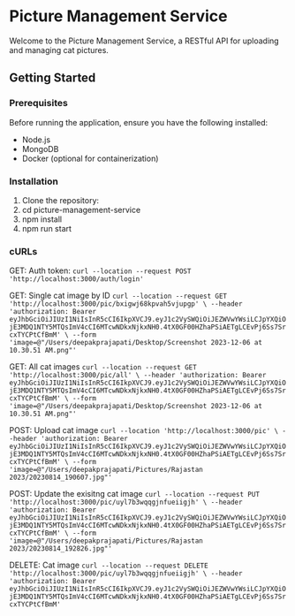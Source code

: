# Picture Management Service

Welcome to the Picture Management Service, a RESTful API for uploading and managing cat pictures.

## Getting Started

### Prerequisites

Before running the application, ensure you have the following installed:

- Node.js
- MongoDB
- Docker (optional for containerization)

### Installation

1. Clone the repository:
2. cd picture-management-service
3. npm install
4. npm run start

### cURLs
GET: Auth token: 
`
curl --location --request POST 'http://localhost:3000/auth/login'
`

GET: Single cat image by ID
`curl --location --request GET 'http://localhost:3000/pic/bxigwj68kpvah5vjupgp' \
--header 'authorization: Bearer eyJhbGciOiJIUzI1NiIsInR5cCI6IkpXVCJ9.eyJ1c2VySWQiOiJEZWVwYWsiLCJpYXQiOjE3MDQ1NTY5MTQsImV4cCI6MTcwNDkxNjkxNH0.4tX0GF00HZhaPSiAETgLCEvPj6Ss7SrcxTYCPtCfBmM' \
--form 'image=@"/Users/deepakprajapati/Desktop/Screenshot 2023-12-06 at 10.30.51 AM.png"'
`

GET: All cat images
`
curl --location --request GET 'http://localhost:3000/pic/all' \
--header 'authorization: Bearer eyJhbGciOiJIUzI1NiIsInR5cCI6IkpXVCJ9.eyJ1c2VySWQiOiJEZWVwYWsiLCJpYXQiOjE3MDQ1NTY5MTQsImV4cCI6MTcwNDkxNjkxNH0.4tX0GF00HZhaPSiAETgLCEvPj6Ss7SrcxTYCPtCfBmM' \
--form 'image=@"/Users/deepakprajapati/Desktop/Screenshot 2023-12-06 at 10.30.51 AM.png"'
`

POST: Upload cat image
`
curl --location 'http://localhost:3000/pic' \
--header 'authorization: Bearer eyJhbGciOiJIUzI1NiIsInR5cCI6IkpXVCJ9.eyJ1c2VySWQiOiJEZWVwYWsiLCJpYXQiOjE3MDQ1NTY5MTQsImV4cCI6MTcwNDkxNjkxNH0.4tX0GF00HZhaPSiAETgLCEvPj6Ss7SrcxTYCPtCfBmM' \
--form 'image=@"/Users/deepakprajapati/Pictures/Rajastan 2023/20230814_190607.jpg"'
`

POST: Update the exisitng cat image
`
curl --location --request PUT 'http://localhost:3000/pic/uyl7b3wqqgjnfueiigjh' \
--header 'authorization: Bearer eyJhbGciOiJIUzI1NiIsInR5cCI6IkpXVCJ9.eyJ1c2VySWQiOiJEZWVwYWsiLCJpYXQiOjE3MDQ1NTY5MTQsImV4cCI6MTcwNDkxNjkxNH0.4tX0GF00HZhaPSiAETgLCEvPj6Ss7SrcxTYCPtCfBmM' \
--form 'image=@"/Users/deepakprajapati/Pictures/Rajastan 2023/20230814_192826.jpg"'
`

DELETE: Cat image
`
curl --location --request DELETE 'http://localhost:3000/pic/uyl7b3wqqgjnfueiigjh' \
--header 'authorization: Bearer eyJhbGciOiJIUzI1NiIsInR5cCI6IkpXVCJ9.eyJ1c2VySWQiOiJEZWVwYWsiLCJpYXQiOjE3MDQ1NTY5MTQsImV4cCI6MTcwNDkxNjkxNH0.4tX0GF00HZhaPSiAETgLCEvPj6Ss7SrcxTYCPtCfBmM'
`
